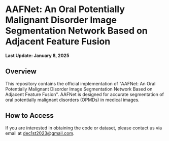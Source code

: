 # AAFNet: An Oral Potentially Malignant Disorder Image Segmentation Network Based on Adjacent Feature Fusion

**Last Update: January 8, 2025**

## Overview

This repository contains the official implementation of "AAFNet: An Oral Potentially Malignant Disorder Image Segmentation Network Based on Adjacent Feature Fusion". AAFNet is designed for accurate segmentation of oral potentially malignant disorders (OPMDs) in medical images.

## How to Access
If you are interested in obtaining the code or dataset, please contact us via email at dec1st2023@gmail.com.
